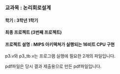 ### 교과목 : 논리회로설계
#### 학기 : 3학년 1학기
#### 최종 프로젝트 (3번째 프로젝트)
#### 프로젝트 설명 : MIPS 아키텍쳐가 실행되는 16비트 CPU 구현
 
p3.v와 p3_tb.v는 프로그램 실행에 필요한 2개의 파일입니다.

pdf파일은 당시 결과 제출용으로 만든 pdf파일입니다.
